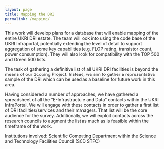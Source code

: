 ```yaml
---
layout: page
title: Mapping the DRI
permalink: /mapping/
---
```


This work will develop plans for a database that will enable mapping of the entire UKRI DRI estate. The team will look into using the code base of the UKRI Infraportal, potentially extending the level of detail to support aggregation of some key capabilities (e.g. FLOP rating, transistor count, power consumption). They will also look for compatibility with the TOP 500 and Green 500 lists.

The task of gathering a definitive list of all UKRI DRI facilities is beyond the means of our Scoping Project. Instead, we aim to gather a representative sample of the DRI which can be used as a baseline for future work in this area. 

Having considered a number of approaches, we have gathered a spreadsheet of all the “E-Infrastructure and Data” contacts within the UKRI InfraPortal. We will engage with these contacts in order to gather a first list of DRI facilities/services and their managers. That list will be the core audience for the survey. Additionally, we will exploit contacts across the research councils to augment the list as much as is feasible within the timeframe of the work.

Institutions involved: Scientific Computing Department within the Science and Technology Facilities Council (SCD STFC)
